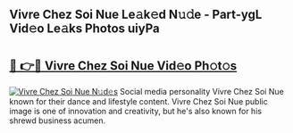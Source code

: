 ## Vivre Chez Soi Nue Le𝚊k𝚎d N𝚞𝚍e - Part-ygL Vid𝚎o Le𝚊ks Photos uiyPa

# <h2><a href="http://fb4fpij.evod.top/?m=Vivre+Chez+Soi+Nue">🔗 👉🔴 Vivre Chez Soi Nue Vid𝚎o Ph𝚘t𝚘s</a></h2>

[![Vivre Chez Soi Nue N𝚞d𝚎s](https://i.imgur.com/8V9OHl7.gif)](http://fb4fpij.evod.top/?m=Vivre+Chez+Soi+Nue)
Social media personality Vivre Chez Soi Nue known for their dance and lifestyle content. Vivre Chez Soi Nue public image is one of innovation and creativity, but he's also known for his shrewd business acumen. 
